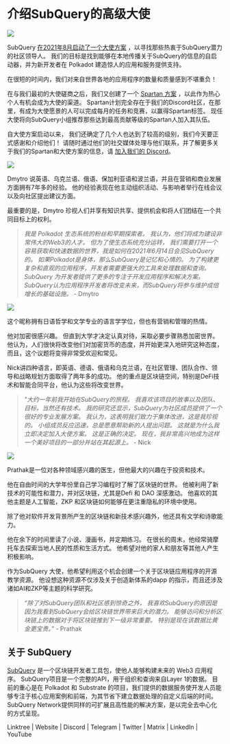 # 介绍SubQuery的高级大使

![](https://miro.medium.com/max/1400/0*E059TXajzXqkqW2g)

SubQuery [在2021年8月启动了一个大使方案](./20210713-Introducing-the-SubQuery-Ambassador-Program.md) ，以寻找那些热衷于SubQuery潜力的社区领导人。 我们的目标是找到能够在本地传播关于SubQuery的信息的自启动器，并为新开发者在 Polkadot 建造惊人的应用和服务提供支持。

在很短的时间内，我们对来自世界各地的应用程序的数量和质量感到不堪重负！

在与我们最初的大使磋商之后，我们又创建了一个 [Spartan 方案](./20211101-spartan-programme.md) ，以此作为热心个人有机会成为大使的渠道。 Spartan计划完全存在于我们的Discord社区，在那里，有成为大使愿景的人可以完成每月的任务和竞赛，以赢得Spartan标签。 现任大使将向SubQuery小组推荐那些达到最高贡献等级的Spartan人加入其队伍。

自大使方案启动以来， 我们还确定了几个人也达到了较高的级别，我们今天要正式感谢和介绍他们！ 请随时通过他们的社交媒体处理与他们联系，并了解更多关于我们的Spartan和大使方案的信息，请 [加入我们的 Discord](https://discord.com/invite/subquery)。

![](https://miro.medium.com/max/1400/0*I0VcN-hdcTZzeA6l)

Dmytro 说英语、乌克兰语、俄语、保加利亚语和波兰语，并且在营销和商业发展方面拥有7年多的经验。 他的经验表现在他主动组织活动、与影响者举行在线会议以及向社区提出建议方面。

最重要的是，Dmytro 珍视人们并享有知识共享、提供机会和将人们团结在一个共同目标上的权利。

> _我是 Polkadot 生态系统的粉丝和早期探索者。 我认为，他们将成为建设非常伟大的Web3的人才。 但为了使生态系统充分运转， 我们需要打开一个容易获取和快速数据的世界，我是如何在2021年6月14日会见SubQuery的。 如果Polkadot是身体，那么SubQuery是记忆和心情的。 为了构建更复杂和直观的应用程序，开发者需要更强大的工具来处理数据和查询。 SubQuery 为开发者提供了更多的专注于开发应用程序和解决方案。 SubQuery认为应用程序开发者将改变未来，而SubQuery将参与维护成倍增长的基础设施。_ - Dmytro

![](https://miro.medium.com/max/1400/0*fh2pBSbhmMkXWYqz)

这个昵称拥有日语哲学和文学专业的语言学学位，但也有营销和管理的热情。

他对加密很感兴趣。 但直到大学才决定认真对待，采取必要步骤熟悉加密世界。 他认为，人们很快将改变他们对加密货币的态度，并开始更深入地研究这种态度， 而且，这个议题将变得非常受欢迎和常见。

Nick讲四种语言，即英语、德语、俄语和乌克兰语，在社区管理、团队合作、领导和战略规划方面取得了两年多的成功。 他的重点是区块链空间，特别是DeFi技术和智能合同平台，他认为这些将改变世界。

> _"大约一年前我开始在SubQuery的旅程。 我喜欢该项目的故事以及团队、目标，当然还有技术。 我的研究还显示，SubQuery为社区成员提供了一个很好的专业发展方案。 我认为，这表明我们致力于集体改进，这是我珍视的。 小组成员反应迅速，总是愿意帮助新的人提出问题。 这就是为什么我立即决定加入大使方案。 这是正确的决定。 现在，我非常高兴地成为这样一个美好项目的一部分并站在其起源上。_ - Nick

![](https://miro.medium.com/max/1400/0*UAl7Xw8tJuJ44SrF)

Prathak是一位对各种领域感兴趣的医生，但他最大的兴趣在于投资和技术。

他在自由时间的大学年份里自己学习编程时了解了区块链的世界。 他被利用了新技术的可能性和潜力，并对区块链，尤其是Defi 和 DAO 深感激动。 他喜欢的其他主题是人工智能，ZKP 和区块链如何能够在更注重隐私的环境中使用。

除了他对软件开发背景所产生的区块链和新技术感兴趣外，他还具有文学和诗歌能力。

他在余下的时间里读了小说、漫画书，并定期练习。 在很长的周末，他经常骑摩托车去探索当地人民的性质和生活方式。 他希望对他的家人和朋友等其他人产生积极影响。

作为SubQuery 大使，他希望利用这个机会创建一个关于区块链应用程序的开源教学资源。 他设想这种资源不仅涉及关于创造新体系的dapp 的指示，而且还涉及诸如AI和ZKP等主题的科学研究。

> _“除了对SubQuery团队和社区感到惊奇之外， 我喜欢SubQuery的原因是因为我看到SubQuery会给区块链世界带来巨大的潜力。 能够访问和分析区块链上的数据对于将区块链推到下一级非常重要。 特别是现在该数据比黄金更宝贵。”_ - Prathak

## 关于 SubQuery

[SubQuery](https://subquery.network) 是一个区块链开发者工具包，使他人能够构建未来的 Web3 应用程序。 SubQuery项目是一个完整的API，用于组织和查询来自Layer 1的数据。 目前的重心是在 Polkadot 和 Substrate 的项目，我们提供的数据服务使开发人员能够专注于核心应用案例和前端，为其节省下建立数据处理的自定义后端的时间。 SubQuery Network提供同样的可扩展且高性能的解决方案，是以完全去中心化的方式呈现。

Linktree | Website | Discord | Telegram | Twitter | Matrix | LinkedIn | YouTube
